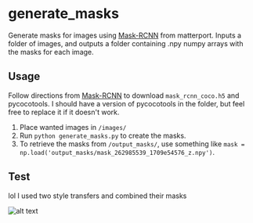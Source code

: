 # generate_masks
Generate masks for images using [Mask-RCNN](https://github.com/matterport/Mask_RCNN) from matterport. Inputs a folder of images, and outputs a folder containing .npy numpy arrays with the masks for each image.

## Usage
Follow directions from [Mask-RCNN](https://github.com/matterport/Mask_RCNN) to download `mask_rcnn_coco.h5` and pycocotools. I should have a version of pycocotools in the folder, but feel free to replace it if it doesn't work. 

1. Place wanted images in `/images/`
2. Run `python generate_masks.py` to create the masks.
3. To retrieve the masks from `/output_masks/`, use something like `mask = np.load('output_masks/mask_262985539_1709e54576_z.npy')`. 

## Test
lol I used two style transfers and combined their masks

![alt text](https://github.com/jasonwei20/generate_masks/blob/master/mask_background_5_tl2.jpg)
